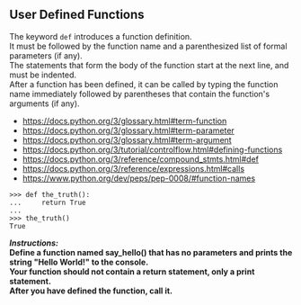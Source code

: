 ## User Defined Functions

The keyword `def` introduces a function definition.  
It must be followed by the function name and a parenthesized list of formal parameters (if any).  
The statements that form the body of the function start at the next line, and must be indented.  
After a function has been defined, it can be called by typing the function name immediately followed by parentheses that contain the function's arguments (if any).
- https://docs.python.org/3/glossary.html#term-function
- https://docs.python.org/3/glossary.html#term-parameter
- https://docs.python.org/3/glossary.html#term-argument
- https://docs.python.org/3/tutorial/controlflow.html#defining-functions  
- https://docs.python.org/3/reference/compound_stmts.html#def
- https://docs.python.org/3/reference/expressions.html#calls
- https://www.python.org/dev/peps/pep-0008/#function-names  
```
>>> def the_truth():
...     return True
...
>>> the_truth()
True
```

**_Instructions:_**  
**Define a function named say_hello() that has no parameters and prints the string "Hello World!" to the console.**  
**Your function should not contain a return statement, only a print statement.**  
**After you have defined the function, call it.**
